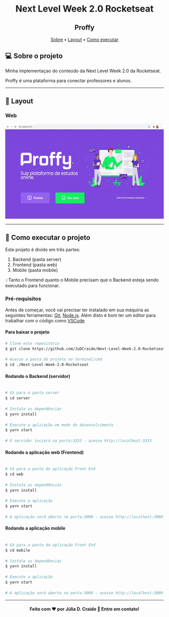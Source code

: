 <h1 align="center">
	Next Level Week 2.0 Rocketseat
</h1>

<h2 align="center"> 
	 Proffy
</h2>

<p align="center">
 <a href="#-sobre-o-projeto">Sobre</a> •
 <a href="#-layout">Layout</a> • 
 <a href="#-como-executar-o-projeto">Como executar</a> 
</p>


## 💻 Sobre o projeto

Minha implementaçao do conteúdo da Next Level Week 2.0 da Rocketseat.

Proffy é uma plataforma para conectar professores e alunos.

---


## 🎨 Layout

###  Web

<p align="center">
	<img src="./gifs/ProffyWeb.gif" height="300" alt="Proffy"/>
</p>

---

## 🚀 Como executar o projeto

Este projeto é divido em três partes:
1. Backend (pasta server) 
2. Frontend (pasta web)
3. Mobile (pasta mobile)

💡Tanto o Frontend quanto o Mobile precisam que o Backend esteja sendo executado para funcionar.

### Pré-requisitos

Antes de começar, você vai precisar ter instalado em sua máquina as seguintes ferramentas:
[Git](https://git-scm.com), [Node.js](https://nodejs.org/en/). 
Além disto é bom ter um editor para trabalhar com o código como [VSCode](https://code.visualstudio.com/)
 
 #### Para baixar o projeto
 ```bash
# Clone este repositório
$ git clone https://github.com/JuDCraide/Next-Level-Week-2.0-Rocketseat

# Acesse a pasta do projeto no terminal/cmd
$ cd ./Next-Level-Week-2.0-Rocketseat
```

#### Rodando o Backend (servidor)

```bash

# Vá para a pasta server
$ cd server

# Instale as dependências
$ yarn install

# Execute a aplicação em modo de desenvolvimento
$ yarn start

# O servidor inciará na porta:3333 - acesse http://localhost:3333 

```


#### Rodando a aplicação web (Frontend)

```bash

# Vá para a pasta da aplicação Front End
$ cd web

# Instale as dependências
$ yarn install

# Execute a aplicação
$ yarn start

# A aplicação será aberta na porta:3000 - acesse http://localhost:3000

```
#### Rodando a aplicação mobile 
```bash

# Vá para a pasta da aplicação Front End
$ cd mobile

# Instale as dependências
$ yarn install

# Execute a aplicação
$ yarn start

# A aplicação será aberta na porta:3000 - acesse http://localhost:3000

```

---

<h4 align="center">
  Feito com ❤️ por Júlia D. Craide 👋️ Entre em contato!
</h4>